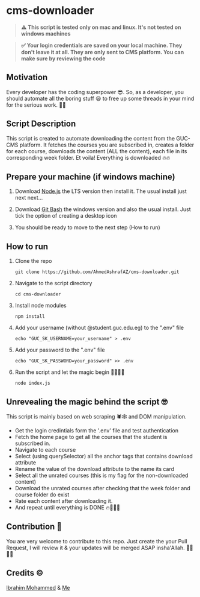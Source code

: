# cms-downloader

> **⚠️ This script is tested only on mac and linux. It's not tested on windows machines**

> **✅ Your login credentials are saved on your local machine. They don't leave it at all. They are only sent to CMS platform. You can make sure by reviewing the code**

## Motivation

Every developer has the coding superpower 😎. So, as a developer, you should automate all the boring stuff 😪 to free up some threads in your mind for the serious work. 👀🤓

## Script Description

This script is created to automate downloading the content from the GUC-CMS platform. It fetches the courses you are subscribed in, creates a folder for each course, downloads the content (ALL the content), each file in its corresponding week folder. Et voila! Everything is downloaded 🔥🔥

## Prepare your machine (if windows machine)

1. Download [Node.js](https://nodejs.org/en/) the LTS version then install it. The usual install just next next...

2. Download [Git Bash](https://git-scm.com/downloads) the windows version and also the usual install. Just tick the option of creating a desktop icon

3. You should be ready to move to the next step (How to run)

## How to run

1. Clone the repo

   ```
   git clone https://github.com/AhmedAshrafAZ/cms-downloader.git
   ```

2. Navigate to the script directory

   ```
   cd cms-downloader
   ```

3. Install node modules

   ```
   npm install
   ```

4. Add your username (without @student.guc.edu.eg) to the ".env" file

   ```
   echo "GUC_SK_USERNAME=your_username" > .env
   ```

5. Add your password to the ".env" file

   ```
   echo "GUC_SK_PASSWORD=your_password" >> .env
   ```

6. Run the script and let the magic begin 🎩🎩🔥🔥
   ```
   node index.js
   ```

## Unrevealing the magic behind the script 🤓

This script is mainly based on web scraping 🕷🕸 and DOM manipulation.

- Get the login credintials form the '.env' file and test authentication
- Fetch the home page to get all the courses that the student is subscribed in.
- Navigate to each course
- Select (using querySelector) all the anchor tags that contains download attribute
- Rename the value of the download attribute to the name its card
- Select all the unrated courses (this is my flag for the non-downloaded content)
- Download the unrated courses after checking that the week folder and course folder do exist
- Rate each content after downloading it.
- And repeat until everything is DONE 🔥🎩💪🏻

## Contribution 👀

You are very welcome to contribute to this repo. Just create the your Pull Request, I will review it & your updates will be merged ASAP insha'Allah. 💪🏻💪🏻

## Credits ©

[Ibrahim Mohammed](https://github.com/IbrahimMohammed47) & [Me](https://github.com/AhmedAshrafAZ)
